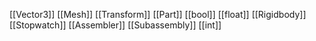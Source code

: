 [[Vector3]]
[[Mesh]]
[[Transform]]
[[Part]]
[[bool]]
[[float]]
[[Rigidbody]]
[[Stopwatch]]
[[Assembler]]
[[Subassembly]]
[[int]]
